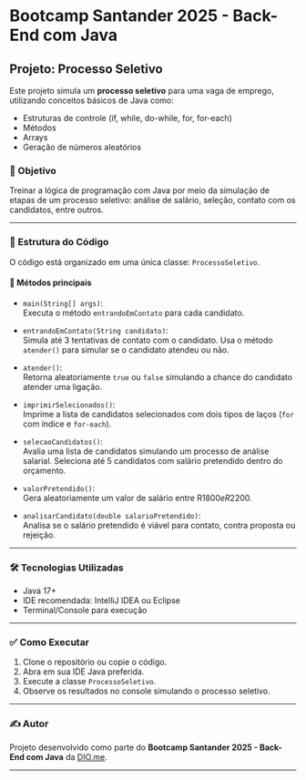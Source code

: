 # Bootcamp Santander 2025 - Back-End com Java

## Projeto: Processo Seletivo

Este projeto simula um **processo seletivo** para uma vaga de emprego, utilizando conceitos básicos de Java como:

- Estruturas de controle (if, while, do-while, for, for-each)
- Métodos
- Arrays
- Geração de números aleatórios

### 📌 Objetivo

Treinar a lógica de programação com Java por meio da simulação de etapas de um processo seletivo: análise de salário, seleção, contato com os candidatos, entre outros.

---

### 📂 Estrutura do Código

O código está organizado em uma única classe: `ProcessoSeletivo`.

#### 🔹 Métodos principais

- `main(String[] args)`:  
  Executa o método `entrandoEmContato` para cada candidato.

- `entrandoEmContato(String candidato)`:  
  Simula até 3 tentativas de contato com o candidato. Usa o método `atender()` para simular se o candidato atendeu ou não.

- `atender()`:  
  Retorna aleatoriamente `true` ou `false` simulando a chance do candidato atender uma ligação.

- `imprimirSelecionados()`:  
  Imprime a lista de candidatos selecionados com dois tipos de laços (`for` com índice e `for-each`).

- `selecaoCandidatos()`:  
  Avalia uma lista de candidatos simulando um processo de análise salarial. Seleciona até 5 candidatos com salário pretendido dentro do orçamento.

- `valorPretendido()`:  
  Gera aleatoriamente um valor de salário entre R$1800 e R$2200.

- `analisarCandidato(double salarioPretendido)`:  
  Analisa se o salário pretendido é viável para contato, contra proposta ou rejeição.

---

### 🛠️ Tecnologias Utilizadas

- Java 17+
- IDE recomendada: IntelliJ IDEA ou Eclipse
- Terminal/Console para execução

---

### ✅ Como Executar

1. Clone o repositório ou copie o código.
2. Abra em sua IDE Java preferida.
3. Execute a classe `ProcessoSeletivo`.
4. Observe os resultados no console simulando o processo seletivo.

---

### ✍️ Autor

Projeto desenvolvido como parte do **Bootcamp Santander 2025 - Back-End com Java** da [DIO.me](https://www.dio.me/).

---


